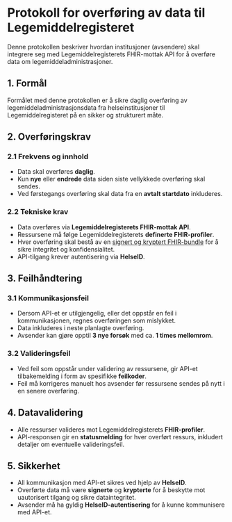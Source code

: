 # Protokoll for overføring av data til Legemiddelregisteret

Denne protokollen beskriver hvordan institusjoner (avsendere) skal integrere seg med Legemiddelregisterets FHIR-mottak API for å overføre data om legemiddeladministrasjoner.

## 1. Formål
Formålet med denne protokollen er å sikre daglig overføring av legemiddeladministrasjonsdata fra helseinstitusjoner til Legemiddelregisteret på en sikker og strukturert måte.

## 2. Overføringskrav

### 2.1 Frekvens og innhold
- Data skal overføres **daglig**.
- Kun **nye** eller **endrede** data siden siste vellykkede overføring skal sendes.
- Ved førstegangs overføring skal data fra en **avtalt startdato** inkluderes.

### 2.2 Tekniske krav
- Data overføres via **Legemiddelregisterets FHIR-mottak API**.
- Ressursene må følge Legemiddelregisterets **definerte FHIR-profiler**.
- Hver overføring skal bestå av en [signert og kryptert FHIR-bundle](SignertKryptertBundle.html) for å sikre integritet og konfidensialitet.
- API-tilgang krever autentisering via **HelseID**.

## 3. Feilhåndtering

### 3.1 Kommunikasjonsfeil
- Dersom API-et er utilgjengelig, eller det oppstår en feil i kommunikasjonen, regnes overføringen som mislykket.
- Data inkluderes i neste planlagte overføring.
- Avsender kan gjøre opptil **3 nye forsøk** med ca. **1 times mellomrom**.

### 3.2 Valideringsfeil
- Ved feil som oppstår under validering av ressursene, gir API-et tilbakemelding i form av spesifikke **feilkoder**.
- Feil må korrigeres manuelt hos avsender før ressursene sendes på nytt i en senere overføring.

## 4. Datavalidering
- Alle ressurser valideres mot Legemiddelregisterets **FHIR-profiler**.
- API-responsen gir en **statusmelding** for hver overført ressurs, inkludert detaljer om eventuelle valideringsfeil.

## 5. Sikkerhet
- All kommunikasjon med API-et sikres ved hjelp av **HelseID**.
- Overførte data må være **signerte** og **krypterte** for å beskytte mot uautorisert tilgang og sikre dataintegritet.
- Avsender må ha gyldig **HelseID-autentisering** for å kunne kommunisere med API-et.
